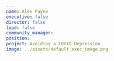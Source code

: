 ```yaml
---
name: Alex Payne
executive: false
director: false
lead: false
community_manager:   
position:  
project: Avoiding a COVID Depression
image: ../assets/default_exec_image.png
---
```

